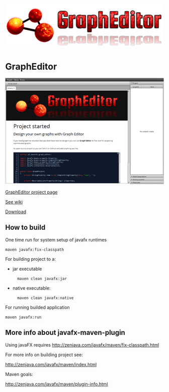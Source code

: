 ![alt GraphEditor logo](/images/logo_transparent.png "GraphEditor")

GraphEditor
===========

![alt GraphEditor user interface screen](/images/ui_screen_00.png "GraphEditor User Interface")

[GraphEditor project page](http://graph-editor.xesenix.pl/)

[See wiki](https://github.com/Xesenix/graph-editor/wiki/GraphEditor-Maven)

[Download](https://sourceforge.net/projects/graph-editor/)

How to build
------------

One time run for system setup of javafx runtimes

	maven javafx:fix-classpath

For building project to a:

- jar executable

		maven clean javafx:jar

- native executable:

		maven clean javafx:native

For running builded application

	maven javafx:run

More info about javafx-maven-plugin
-----------------------------------

Using javaFX requires http://zenjava.com/javafx/maven/fix-classpath.html

For more info on building project see:

http://zenjava.com/javafx/maven/index.html

Maven goals:

http://zenjava.com/javafx/maven/plugin-info.html

